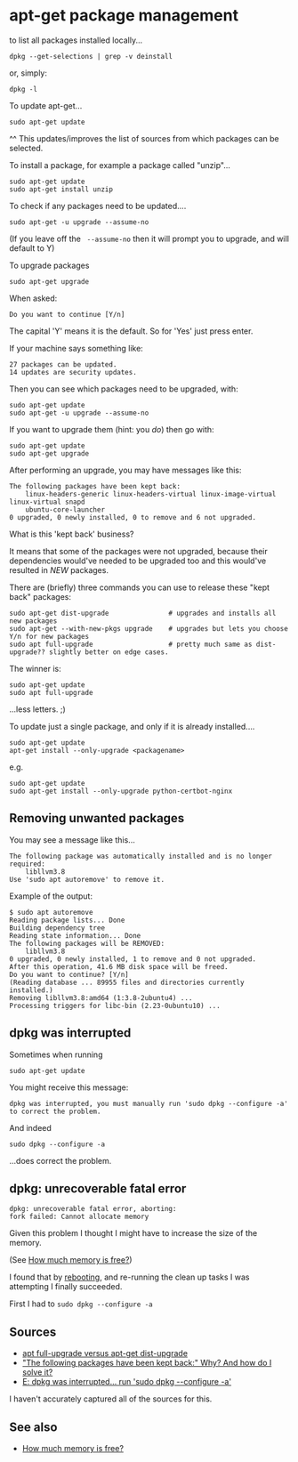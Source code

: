 ﻿# apt-get package management

to list all packages installed locally...

	dpkg --get-selections | grep -v deinstall

or, simply:

	dpkg -l

To update apt-get...

	sudo apt-get update

^^ This updates/improves the list of sources from which packages can be selected.

To install a package, for example a package called "unzip"...

	sudo apt-get update
	sudo apt-get install unzip

To check if any packages need to be updated....

	sudo apt-get -u upgrade --assume-no

(If you leave off the ` --assume-no` then it will prompt you to upgrade, and will default to Y)

To upgrade packages

	sudo apt-get upgrade

When asked:

```plaintext
Do you want to continue [Y/n]
```

The capital 'Y' means it is the default. So for 'Yes' just press enter.

If your machine says something like:

```plaintext
27 packages can be updated.
14 updates are security updates.
```

Then you can see which packages need to be upgraded, with:

	sudo apt-get update
	sudo apt-get -u upgrade --assume-no

If you want to upgrade them (hint: you *do*) then go with:

	sudo apt-get update
	sudo apt-get upgrade

After performing an upgrade, you may have messages like this:

	The following packages have been kept back:
		linux-headers-generic linux-headers-virtual linux-image-virtual linux-virtual snapd
		ubuntu-core-launcher
	0 upgraded, 0 newly installed, 0 to remove and 6 not upgraded.

What is this 'kept back' business?

It means that some of the packages were not upgraded, because their dependencies would've needed to be upgraded too and this would've resulted in *NEW* packages.

There are (briefly) three commands you can use to release these "kept back" packages:

	sudo apt-get dist-upgrade				# upgrades and installs all new packages
	sudo apt-get --with-new-pkgs upgrade	# upgrades but lets you choose Y/n for new packages
	sudo apt full-upgrade					# pretty much same as dist-upgrade?? slightly better on edge cases.

The winner is:

	sudo apt-get update
	sudo apt full-upgrade

...less letters. ;)

To update just a single package, and only if it is already installed....

	sudo apt-get update
	apt-get install --only-upgrade <packagename>

e.g.

	sudo apt-get update
	sudo apt-get install --only-upgrade python-certbot-nginx

## Removing unwanted packages

You may see a message like this...

	The following package was automatically installed and is no longer required:
		libllvm3.8
	Use 'sudo apt autoremove' to remove it.

Example of the output:

	$ sudo apt autoremove
	Reading package lists... Done
	Building dependency tree
	Reading state information... Done
	The following packages will be REMOVED:
		libllvm3.8
	0 upgraded, 0 newly installed, 1 to remove and 0 not upgraded.
	After this operation, 41.6 MB disk space will be freed.
	Do you want to continue? [Y/n]
	(Reading database ... 89955 files and directories currently installed.)
	Removing libllvm3.8:amd64 (1:3.8-2ubuntu4) ...
	Processing triggers for libc-bin (2.23-0ubuntu10) ...

## dpkg was interrupted

Sometimes when running

	sudo apt-get update

You might receive this message:

	dpkg was interrupted, you must manually run 'sudo dpkg --configure -a' to correct the problem.

And indeed

	sudo dpkg --configure -a

...does correct the problem.

## dpkg: unrecoverable fatal error

	dpkg: unrecoverable fatal error, aborting:
	fork failed: Cannot allocate memory

Given this problem I thought I might have to increase the size of the memory.

(See [How much memory is free?](how_much_memory_is_free.md))

I found that by [rebooting](reboot.md), and re-running the clean up tasks I was attempting I finally succeeded.

First I had to `sudo dpkg --configure -a`

## Sources

- [apt full-upgrade versus apt-get dist-upgrade](https://askubuntu.com/questions/770135/apt-full-upgrade-versus-apt-get-dist-upgrade)
- ["The following packages have been kept back:" Why? And how do I solve it?](http://askubuntu.com/questions/601/the-following-packages-have-been-kept-back-why-and-how-do-i-solve-it/185402#185402)
- [E: dpkg was interrupted... run 'sudo dpkg --configure -a'](https://askubuntu.com/questions/163200/e-dpkg-was-interrupted-run-sudo-dpkg-configure-a)

I haven't accurately captured all of the sources for this.

## See also

- [How much memory is free?](how_much_memory_is_free.md)